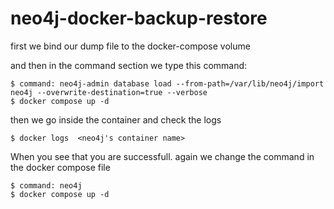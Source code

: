 # neo4j-docker-backup-restore

first we bind our dump file to the docker-compose volume

and then in the command section we type this command:
``` 
$ command: neo4j-admin database load --from-path=/var/lib/neo4j/import neo4j --overwrite-destination=true --verbose
$ docker compose up -d 
```

then we go inside the container and check the logs
```
$ docker logs  <neo4j's container name> 
```

When you see that you are successfull. again we change the command in the docker compose file
```
$ command: neo4j
$ docker compose up -d 
```

